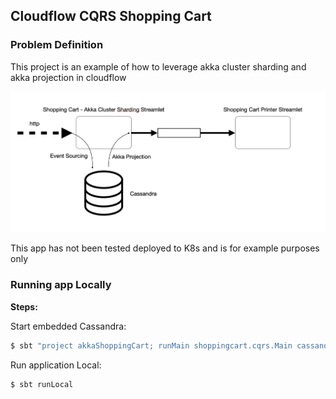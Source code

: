 ## Cloudflow CQRS Shopping Cart

### Problem Definition

This project is an example of how to leverage akka cluster sharding 
and akka projection in cloudflow

![](misc/cloudflow-akka-projection.png)

This app has not been tested deployed to K8s and is for example purposes only

### Running app Locally

**Steps:**

Start embedded Cassandra:

```bash
$ sbt "project akkaShoppingCart; runMain shoppingcart.cqrs.Main cassandra"
```

Run application Local:

```bash
$ sbt runLocal
```
